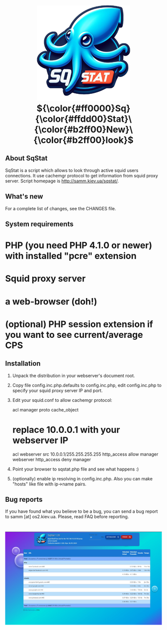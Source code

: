 <h1 align="center">
  <img alt="SqStat logo" src="https://github.com/alexminator/sqstat/blob/main/squid.png" width="300px"/><br/>
  ${\color{#ff0000}Sq}{\color{#ffdd00}Stat}\ {\color{#b2ff00}New}\ {\color{#b2ff00}look}$
</h1>

    
<!-- ABOUT SqStat -->
## About SqStat     

SqStat is a script which allows to look through active squid users
connections. It use cachemgr protocol to get information from squid
proxy server. Script homepage is http://samm.kiev.ua/sqstat/. 

<!-- What's new -->
## What's new

For a complete list of changes, see the CHANGES file. 

<!-- System requirements -->
 ## System requirements

# PHP (you need PHP 4.1.0 or newer) with installed "pcre" extension
# Squid proxy server
# a web-browser (doh!)
# (optional) PHP session extension if you want to see current/average CPS

<!-- Installation -->
## Installation

   1. Unpack the distribution in your webserver's document root.
   2. Copy file config.inc.php.defaults to config.inc.php, edit config.inc.php
      to specify your squid proxy server IP and port.
   3. Edit your squid.conf to allow cachemgr protocol:

      acl manager proto cache_object
      # replace 10.0.0.1 with your webserver IP
      acl webserver src 10.0.0.1/255.255.255.255
      http_access allow manager webserver
      http_access deny manager

   4. Point your browser to sqstat.php file and see what happens :)
   5. (optionally) enable ip resolving in config.inc.php. Also you can make 
      "hosts" like file with ip->name pairs.
   

<!-- Bug reports -->
## Bug reports

If you have found what you believe to be a bug, you can send a bug
report to samm [at] os2.kiev.ua. Please, read FAQ before reporting.

<h1 align="center">
  <img alt="SqStat logo" src="https://github.com/alexminator/sqstat/blob/main/docs/sqstat.jpg" width="1024px"/><br/>
</h1>
